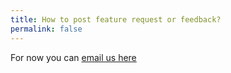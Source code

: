 ```yaml
---
title: How to post feature request or feedback?
permalink: false
---
```


For now you can [email us here](mailto:bushel@brightdigit.com)

